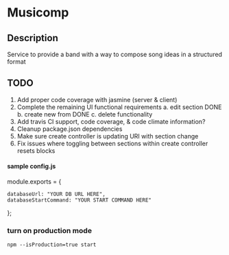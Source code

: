 # Musicomp
 
## Description
Service to provide a band with a way to compose song ideas in a structured format

## TODO
1. Add proper code coverage with jasmine (server & client)
2. Complete the remaining UI functional requirements
	a. edit section DONE
	b. create new from DONE
	c. delete functionality
3. Add travis CI support, code coverage, & code climate information?
4. Cleanup package.json dependencies
5. Make sure create controller is updating URI with section change
6. Fix issues where toggling between sections within create controller resets blocks

#### sample config.js
module.exports = {

    databaseUrl: "YOUR DB URL HERE",
    databaseStartCommand: "YOUR START COMMAND HERE"

};

### turn on production mode
`npm --isProduction=true start`

